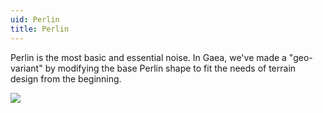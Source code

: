 ```yaml
---
uid: Perlin
title: Perlin
---
```


Perlin is the most basic and essential noise. In Gaea, we've made a "geo-variant" by modifying the base Perlin shape to fit the needs of terrain design from the beginning.

![](/images/ref/Perlin/Perlin.webp)
